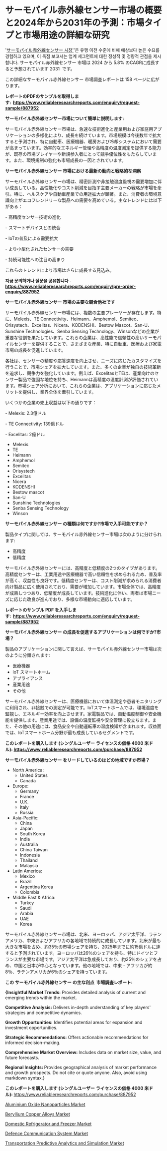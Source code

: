 <p><h1>サーモパイル赤外線センサー市場の概要と2024年から2031年の予測：市場タイプと市場用途の詳細な研究</h1></p><p>'<a href="https://www.reliableresearchreports.com/thermopile-infrared-sensor-r887952?utm_campaign=107&utm_medium=36&utm_source=Github&utm_content=ia&utm_term=12112024&utm_id=thermopile-infrared-sensor">サーモパイル赤外線センサー 시장'</a>'은 유행 이전 수준에 비해 예상보다 높은 수요를 경험하고 있으며, 이 독점 보고서는 업계 세그먼트에 대한 정성적 및 정량적 관점을 제시합니다. サーモパイル赤外線センサー 市場は 2024 から 5.8% のCAGRに成長すると予想されています 2031&nbsp; です。</p>
<p>この詳細なサーモパイル赤外線センサー 市場調査レポートは 158 ページに広がります。</p>
<p><strong>レポートのPDFのサンプルを取得します</strong><strong>:&nbsp;&nbsp;<a href="https://www.reliableresearchreports.com/enquiry/request-sample/887952?utm_campaign=107&utm_medium=36&utm_source=Github&utm_content=ia&utm_term=12112024&utm_id=thermopile-infrared-sensor">https://www.reliableresearchreports.com/enquiry/request-sample/887952</a></strong></p>
<p><strong>サーモパイル赤外線センサー市場について簡単に説明します:</strong></p>
<p><p>サーモパイル赤外線センサー市場は、急速な技術進化と産業用および家庭用アプリケーションの多様化により、成長を続けています。市場規模は今後数年で拡大すると予測され、特に自動車、医療機器、暖房および冷却システムにおいて需要が高まっています。効率的なエネルギー管理や高精度の温度測定を提供する能力が、既存の市場プレイヤーや新規参入者にとって競争優位性をもたらしています。また、環境規制の強化も市場成長の一因とされています。</p></p>
<p><strong>サーモパイル赤外線センサー 市場における最新の動向と戦略的な洞察</strong></p>
<p><p>サーモパイル赤外線センサー市場は、精密計測や非接触温度監視の需要増加に伴い成長している。高性能化やコスト削減を目指す主要メーカーの戦略が市場を牽引。特に、ヘルスケアや自動車産業での用途拡大が顕著。また、消費者の環境意識向上がエコフレンドリーな製品への需要を高めている。主なトレンドには以下がある：</p><p>- 高精度センサー技術の進化</p><p>- スマートデバイスとの統合</p><p>- IoTの普及による需要拡大</p><p>- より小型化されたセンサーの需要</p><p>- 持続可能性への注目の高まり</p><p>これらのトレンドにより市場はさらに成長する見込み。</p></p>
<p><strong>지금 문의하거나 질문을 공유합니다</strong><strong>&nbsp;</strong>-<strong><a href="https://www.reliableresearchreports.com/enquiry/pre-order-enquiry/887952?utm_campaign=107&utm_medium=36&utm_source=Github&utm_content=ia&utm_term=12112024&utm_id=thermopile-infrared-sensor">https://www.reliableresearchreports.com/enquiry/pre-order-enquiry/887952</a></strong></p>
<p><strong>サーモパイル赤外線センサー 市場の主要な競合他社です</strong></p>
<p><p>サーモパイル赤外線センサー市場には、複数の主要プレーヤーが存在します。特に、Melexis、TE Connectivity、Heimann、Amphemol、Semitec、Orisystech、Excelitas、Nicera、KODENSHI、Bestow Mascot、San-U、Sunshine Technologies、Senba Sensing Technology、Winsonなどの企業が重要な役割を果たしています。これらの企業は、高性能で信頼性の高いサーモパイルセンサーを提供することで、さまざまな産業、特に自動車、医療および家電市場の成長を促進しています。</p><p>各社は、センサーの精度や応答速度を向上させ、ニーズに応じたカスタマイズを行うことで、市場シェアを拡大しています。また、多くの企業が独自の技術革新を追求し、競争力を強化しています。例えば、ExcelitasとTEは、産業向けのセンサー製品で強固な地位を持ち、Heimannは高精度の温度計測が評価されています。市場シェア分析において、これらの企業は、アプリケーションに応じたメリットを提供し、業界全体を牽引しています。</p><p>いくつかの企業の売上収益は以下の通りです：</p><p>- Melexis: 2.3億ドル</p><p>- TE Connectivity: 139億ドル</p><p>- Excelitas: 2億ドル</p></p>
<p><ul><li>Melexis</li><li>TE</li><li>Heimann</li><li>Amphemol</li><li>Semitec</li><li>Orisystech</li><li>Excelitas</li><li>Nicera</li><li>KODENSHI</li><li>Bestow mascot</li><li>San-U</li><li>Sunshine Technologies</li><li>Senba Sensing Technology</li><li>Winson</li></ul></p>
<p><strong>サーモパイル赤外線センサー の種類は何ですか?市場で入手可能ですか？</strong></p>
<p>製品タイプに関しては、サーモパイル赤外線センサー市場は次のように分けられます:</p>
<p><ul><li>高精度</li><li>低精度</li></ul></p>
<p><p>サーモパイル赤外線センサーには、高精度と低精度の2つのタイプがあります。高精度センサーは、工業用途や医療機器で高い信頼性を求められるため、普及率が高く、収益性も良好です。低精度センサーは、コスト削減が求められる消費者向け製品に広く使用されており、需要が増加しています。市場全体では、高精度が成熟しつつあり、低精度が成長しています。技術進化に伴い、両者は市場ニーズに応じた改良が進んでおり、多様な市場動向に適応しています。</p></p>
<p><strong>レポートのサンプル PDF を入手します:&nbsp;</strong><strong>&nbsp;<a href="https://www.reliableresearchreports.com/enquiry/request-sample/887952?utm_campaign=107&utm_medium=36&utm_source=Github&utm_content=ia&utm_term=12112024&utm_id=thermopile-infrared-sensor">https://www.reliableresearchreports.com/enquiry/request-sample/887952</a></strong></p>
<p><strong>サーモパイル赤外線センサー の成長を促進するアプリケーションは何ですか?市場？</strong></p>
<p>製品のアプリケーションに関して言えば、サーモパイル赤外線センサー市場は次のように分類されます:</p>
<p><ul><li>医療機器</li><li>IoT スマートホーム</li><li>アプライアンス</li><li>産業用途</li><li>その他</li></ul></p>
<p><p>サーモパイル赤外線センサーは、医療機器において体温測定や患者モニタリングに利用され、非接触での測定が可能です。IoTスマートホームでは、環境温度を監視し、エネルギー効率を向上させます。家電製品では、自動温度制御や安全機能を提供します。産業用途では、設備の温度監視や安全管理に役立ちます。また、その他の用途には、食品安全や自動運転車の温度検知が含まれます。収益面では、IoTスマートホーム分野が最も成長しているセグメントです。</p></p>
<p><strong>このレポートを購入します (シングルユーザー ライセンスの価格 4000 米ドル):</strong><strong>&nbsp;<a href="https://www.reliableresearchreports.com/purchase/887952?utm_campaign=107&utm_medium=36&utm_source=Github&utm_content=ia&utm_term=12112024&utm_id=thermopile-infrared-sensor">https://www.reliableresearchreports.com/purchase/887952</a></strong></p>
<p><strong>サーモパイル赤外線センサー をリードしているのはどの地域ですか市場？</strong></p>
<p><ul>
    <li>
        North America:
        <ul>
            <li>United States</li>
            <li>Canada</li>
        </ul>
    </li>
    <li>
        Europe:
        <ul>
            <li>Germany</li>
            <li>France</li>
            <li>U.K.</li>
            <li>Italy</li>
            <li>Russia</li>
        </ul>
    </li>
    <li>
        Asia-Pacific:
        <ul>
            <li>China</li>
            <li>Japan</li>
            <li>South Korea</li>
            <li>India</li>
            <li>Australia</li>
            <li>China Taiwan</li>
            <li>Indonesia</li>
            <li>Thailand</li>
            <li>Malaysia</li>
        </ul>
    </li>
    <li>
        Latin America:
        <ul>
            <li>Mexico</li>
            <li>Brazil</li>
            <li>Argentina Korea</li>
            <li>Colombia</li>
        </ul>
    </li>
    <li>
        Middle East & Africa:
        <ul>
            <li>Turkey</li>
            <li>Saudi</li>
            <li>Arabia</li>
            <li>UAE</li>
            <li>Korea</li>
        </ul>
    </li>
    </ul></p>
<p><p>サーモパイル赤外線センサー市場は、北米、ヨーロッパ、アジア太平洋、ラテンアメリカ、中東およびアフリカの各地域で持続的に成長しています。北米が最も大きな市場を占め、約35％の市場シェアを持ち、2025年までに約15億ドルに達すると予測されています。ヨーロッパは26％のシェアを持ち、特にドイツとフランスが主要な市場です。アジア太平洋は急成長しており、約25％のシェアを占め、中国と日本が中心となっています。他の地域では、中東・アフリカが約8％、ラテンアメリカが6％のシェアを持っています。</p></p>
<p><strong>この サーモパイル赤外線センサー の主な利点&nbsp; 市場調査レポート:</strong></p>
<p><strong>{Insightful Market Trends:</strong> Provides detailed analysis of current and emerging trends within the market.</p>
<p><strong>Competitive Analysis:</strong> Delivers in-depth understanding of key players' strategies and competitive dynamics.</p>
<p><strong>Growth Opportunities:</strong> Identifies potential areas for expansion and investment opportunities.</p>
<p><strong>Strategic Recommendations:</strong> Offers actionable recommendations for informed decision-making.</p>
<p><strong>Comprehensive Market Overview: </strong>Includes data on market size, value, and future forecasts.</p>
<p><strong>Regional Insights: </strong>Provides geographical analysis of market performance and growth prospects. Do not cite or quote anyone. Also, avoid using markdown syntax.}</p>
<p><strong>このレポートを購入します (シングルユーザー ライセンスの価格 4000 米ドル):&nbsp;</strong><a href="https://www.reliableresearchreports.com/purchase/887952?utm_campaign=107&utm_medium=36&utm_source=Github&utm_content=ia&utm_term=12112024&utm_id=thermopile-infrared-sensor">https://www.reliableresearchreports.com/purchase/887952</a></p>
<p><p><a href="https://github.com/NasrinKhan99/Market-Research-Report-List-1/blob/main/aluminium-oxide-nanoparticles-market.md?utm_campaign=107&utm_medium=36&utm_source=Github&utm_content=ia&utm_term=12112024&utm_id=thermopile-infrared-sensor">Aluminium Oxide Nanoparticles Market</a></p><p><a href="https://github.com/JamesCox407/Market-Research-Report-List-1/blob/main/beryllium-copper-alloys-market.md?utm_campaign=107&utm_medium=36&utm_source=Github&utm_content=ia&utm_term=12112024&utm_id=thermopile-infrared-sensor">Beryllium Copper Alloys Market</a></p><p><a href="https://www.linkedin.com/pulse/domestic-refrigerator-freezer-market-trends-detailed-study-2umnc?utm_campaign=107&utm_medium=36&utm_source=Github&utm_content=ia&utm_term=12112024&utm_id=thermopile-infrared-sensor">Domestic Refrigerator and Freezer Market</a></p><p><a href="https://issuu.com/reportprime-2/docs/defence-communication-system-market_5fbd156628cd0c?utm_campaign=107&utm_medium=36&utm_source=Github&utm_content=ia&utm_term=12112024&utm_id=thermopile-infrared-sensor">Defence Communication System Market</a></p><p><a href="https://issuu.com/reportprime-2/docs/transportation-predictive-analytics_0dd3c507ef857a?utm_campaign=107&utm_medium=36&utm_source=Github&utm_content=ia&utm_term=12112024&utm_id=thermopile-infrared-sensor">Transportation Predictive Analytics and Simulation Market</a></p></p>
<p>&nbsp;</p>